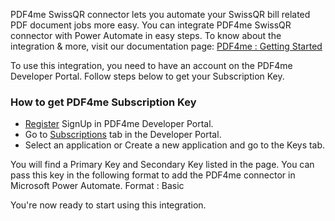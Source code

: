 PDF4me SwissQR connector lets you automate your SwissQR bill related PDF document jobs more easy. You can integrate PDF4me SwissQR connector with Power Automate in easy steps. To know about the integration & more, visit our documentation page: [PDF4me : Getting Started](https://developer.pdf4me.com/docs/api/getting-started/)

To use this integration, you need to have an account on the PDF4me Developer Portal. Follow steps below to get your Subscription Key.

### How to get PDF4me Subscription Key
- [Register](https://portal.pdf4me.com/) SignUp in PDF4me Developer Portal.
- Go to [Subscriptions](https://portal.pdf4me.com/subscription/overview) tab in the Developer Portal.
- Select an application or Create a new application and go to the Keys tab.

You will find a Primary Key and Secondary Key listed in the page.
You can pass this key in the following format to add the PDF4me connector in Microsoft Power Automate.
Format : Basic <Your Key>

You're now ready to start using this integration.
